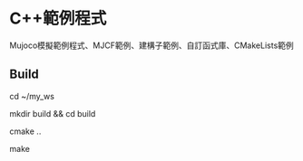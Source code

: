 # C++範例程式

Mujoco模擬範例程式、MJCF範例、建構子範例、自訂函式庫、CMakeLists範例

## Build
cd ~/my_ws

mkdir build && cd build

cmake ..

make
